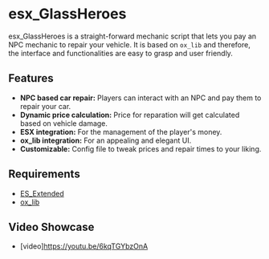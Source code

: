 # esx_GlassHeroes
esx_GlassHeroes is a straight-forward mechanic script that lets you pay an NPC mechanic to repair your vehicle. It is based on `ox_lib` and therefore, the interface and functionalities are easy to grasp and user friendly.

## Features
- **NPC based car repair:** Players can interact with an NPC and pay them to repair your car.
- **Dynamic price calculation:** Price for reparation will get calculated based on vehicle damage.
- **ESX integration:** For the management of the player's money.
- **ox_lib integration:** For an appealing and elegant UI.
- **Customizable:** Config file to tweak prices and repair times to your liking.

## Requirements
- [ES_Extended](https://github.com/esx-framework/esx_core)
- [ox_lib](https://github.com/your-repo/ox_lib)

## Video Showcase
 - [video]https://youtu.be/6kqTGYbzOnA